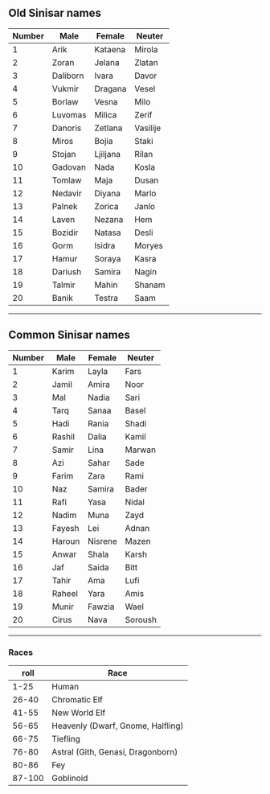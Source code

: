 ## Old Sinisar names

| Number | Male     | Female   | Neuter   |
| ------ | -------- | -------- | -------- |
| 1      | Arik     | Kataena  | Mirola   |
| 2      | Zoran    | Jelana   | Zlatan   |
| 3      | Daliborn | Ivara    | Davor    |
| 4      | Vukmir   | Dragana  | Vesel    |
| 5      | Borlaw   | Vesna    | Milo     |
| 6      | Luvomas  | Milica   | Zerif    |
| 7      | Danoris  | Zetlana  | Vasilije |
| 8      | Miros    | Bojia    | Staki    |
| 9      | Stojan   | Ljiljana | Rilan    |
| 10     | Gadovan  | Nada     | Kosla    |
| 11     | Tomlaw   | Maja     | Dusan    |
| 12     | Nedavir  | Diyana   | Marlo    |
| 13     | Palnek   | Zorica   | Janlo    |
| 14     | Laven    | Nezana   | Hem      |
| 15     | Bozidir  | Natasa   | Desli    |
| 16     | Gorm     | Isidra   | Moryes   |
| 17     | Hamur    | Soraya   | Kasra    |
| 18     | Dariush  | Samira   | Nagin    |
| 19     | Talmir   | Mahin    | Shanam   |
| 20     | Banik    | Testra   | Saam         |

---
## Common Sinisar names

| Number | Male   | Female  | Neuter |
| ------ | ------ | ------- | ------ |
| 1      | Karim  | Layla   | Fars   |
| 2      | Jamil  | Amira   | Noor   |
| 3      | Mal    | Nadia   | Sari   |
| 4      | Tarq   | Sanaa   | Basel  |
| 5      | Hadi   | Rania   | Shadi  |
| 6      | Rashil | Dalia   | Kamil  |
| 7      | Samir  | Lina    | Marwan |
| 8      | Azi    | Sahar   | Sade   |
| 9      | Farim  | Zara    | Rami   |
| 10     | Naz    | Samira  | Bader  |
| 11     | Rafi   | Yasa    | Nidal  |
| 12     | Nadim  | Muna    | Zayd   |
| 13     | Fayesh | Lei     | Adnan  |
| 14     | Haroun | Nisrene | Mazen  |
| 15     | Anwar  | Shala   | Karsh  |
| 16     | Jaf    | Saida   | Bitt   |
| 17     | Tahir  | Ama     | Lufi   |
| 18     | Raheel | Yara    | Amis   |
| 19     | Munir  | Fawzia  | Wael   |
| 20     | Cirus  | Nava    | Soroush       |


---

### Races

| roll | Race            |
| ---- | --------------- |
| 1-25     | Human           |
| 26-40     | Chromatic Elf   |
| 41-55     | New World Elf   |
| 56-65     | Heavenly (Dwarf, Gnome, Halfling)           |
| 66-75     | Tiefling        |
| 76-80     | Astral (Gith, Genasi, Dragonborn)          |
| 80-86     | Fey |
| 87-100     | Goblinoid       |


